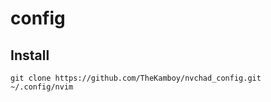 # config
## Install
```
git clone https://github.com/TheKamboy/nvchad_config.git ~/.config/nvim
```
